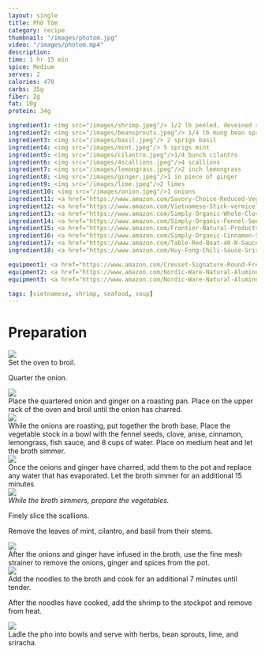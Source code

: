 ```yaml
---
layout: single
title: Phở Tôm
category: recipe
thumbnail: "/images/photom.jpg"
video: "/images/photom.mp4"
description: 
time: 1 hr 15 min
spice: Medium
serves: 2
calories: 470
carbs: 35g
fiber: 2g
fat: 10g
protein: 34g

ingredient1: <img src="/images/shrimp.jpeg"/> 1/2 lb peeled, deveined shrimp
ingredient2: <img src="/images/beansprouts.jpeg"/> 1/4 lb mung bean sprouts
ingredient3: <img src="/images/basil.jpeg"/> 2 sprigs basil
ingredient4: <img src="/images/mint.jpeg"/> 5 sprigs mint
ingredient5: <img src="/images/cilantro.jpeg"/>1/4 bunch cilantro
ingredient6: <img src="/images/4scallions.jpeg"/>4 scallions
ingredient7: <img src="/images/lemongrass.jpeg"/>2 inch lemongrass
ingredient8: <img src="/images/ginger.jpeg"/>1 in piece of ginger
ingredient9: <img src="/images/lime.jpeg"/>2 limes
ingredient10: <img src="/images/onion.jpeg"/>1 onions
ingredient11: <a href="https://www.amazon.com/Savory-Choice-Reduced-Vegetable-Concentrate/dp/B00DUO9WA2/ref=as_li_ss_tl?_encoding=UTF8&psc=1&refRID=YKR0ZV2HKH0GGW501B8Z&linkCode=ll1&tag=cilalime09-20&linkId=3d186b1c22987258cfacb4fa021abaf8"><img src="/images/vegetablestock.jpeg"/>1 pint vegetable stock </a>
ingredient12: <a href="https://www.amazon.com/Vietnamese-Stick-vermicelli-Three-Ladies/dp/B00ADHM9WW/ref=as_li_ss_tl?s=grocery&ie=UTF8&qid=1483981020&sr=1-1&keywords=rice+stick+noodles&linkCode=ll1&tag=cilalime09-20&linkId=c81e9c311d4830e9ab2fa64dd74be4a0"><img src="/images/ricesticknoodles.jpeg"/>4 oz rice stick noodles </a>
ingredient13: <a href="https://www.amazon.com/Simply-Organic-Whole-Cloves-Ounce/dp/B00AJRKKI6/ref=as_li_ss_tl?s=grocery&ie=UTF8&qid=1483981042&sr=1-10&keywords=cloves&th=1&linkCode=ll1&tag=cilalime09-20&linkId=99bd4100bf61fe423996e3dc75016e69"><img src="/images/5clove.jpeg"/>5 cloves</a>
ingredient14: <a href="https://www.amazon.com/Simply-Organic-Fennel-Seed-Ounce/dp/B00AJRKHZC/ref=as_li_ss_tl?s=grocery&ie=UTF8&qid=1483981082&sr=1-4&keywords=fennel+seeds&th=1&linkCode=ll1&tag=cilalime09-20&linkId=9598f44f084f7fab0e99e9c6849d5058"><img src="/images/fennelseed.jpeg"/>1 tsp fennel seeds</a>
ingredient15: <a href="https://www.amazon.com/Frontier-Natural-Products-Select-0-64-Ounce/dp/B000WR8LWA/ref=as_li_ss_tl?s=grocery&ie=UTF8&qid=1483981195&sr=1-5&keywords=star+anise&th=1&linkCode=ll1&tag=cilalime09-20&linkId=6dcfb0ae5ba28dc1384b8fb6957a8012"><img src="/images/anise.jpeg"/>1 star anise</a>
ingredient16: <a href="https://www.amazon.com/Simply-Organic-Cinnamon-Sticks-Ounce/dp/B0083CPKYI/ref=as_li_ss_tl?s=grocery&ie=UTF8&qid=1483981124&sr=1-12&keywords=cinnamon+sticks&th=1&linkCode=ll1&tag=cilalime09-20&linkId=0facce2ef73a310afd950616abcde038"><img src="/images/cinnamonstick.jpeg"/>1 cinnamon stick</a>
ingredient17: <a href="https://www.amazon.com/Table-Red-Boat-40-N-Sauce/dp/B00FQMW4PQ/ref=as_li_ss_tl?ie=UTF8&qid=1481945273&sr=8-1&keywords=red+boat+fish+sauce&th=1&linkCode=ll1&tag=cilalime09-20&linkId=57a3fd9ef2e80b76d147e4c0fe9e99cd"><img src="/images/fishsauce.jpeg"/>3 tbsp fish sauce</a>
ingredient18: <a href="https://www.amazon.com/Huy-Fong-Chili-Sauce-Sriracha/dp/B0014CSG5Y/ref=as_li_ss_tl?ie=UTF8&qid=1483981229&sr=1-2&keywords=sriracha&linkCode=ll1&tag=cilalime09-20&linkId=bfd082af0ead8c18a84164571be4a6e2"><img src="/images/sriracha.jpeg"/> sriracha for serving </a>

equipment1: <a href="https://www.amazon.com/Creuset-Signature-Round-French-Truffle/dp/B0076NOFSC/ref=as_li_ss_tl?s=kitchen&rps=1&ie=UTF8&qid=1481598867&sr=1-38&keywords=le+creuset&refinements=p_85:2470955011&th=1&linkCode=ll1&tag=cilalime09-20&linkId=9987204213f6c7ac4d1e12889972e623"><img src="/images/stockpot.jpeg"/>stockpot</a>
equipment2: <a href="https://www.amazon.com/Nordic-Ware-Natural-Aluminum-Commercial/dp/B000G0KJG4/ref=as_li_ss_tl?s=kitchen&ie=UTF8&qid=1483981260&sr=1-5&keywords=baking+sheet&linkCode=ll1&tag=cilalime09-20&linkId=ccf04db21a82bb55b1ca904458b9ca3a"><img src="/images/bakingsheet.jpeg"/>baking sheet</a>
equipment3: <a href="https://www.amazon.com/Nordic-Ware-Natural-Aluminum-Commercial/dp/B000G0KJG4/ref=as_li_ss_tl?s=kitchen&ie=UTF8&qid=1483981260&sr=1-5&keywords=baking+sheet&linkCode=ll1&tag=cilalime09-20&linkId=ccf04db21a82bb55b1ca904458b9ca3a"><img src="/images/finemeshstrainer.jpeg"/>fine mesh strainer</a>

tags: [vietnamese, shrimp, seafood, soup]
---
```



<div id="preparation">
<h1>Preparation</h1>
</div>

<div id="instruction">
<div id="image"><img src="/images/photom1.jpeg"/> </div>
<div id="step">Set the oven to broil.
<p>Quarter the onion.</p> </div>


<div id="instruction">
<div id="image"><img src="/images/photom2.jpeg"/> </div>
<div id="step">Place the quartered onion and ginger on a roasting pan. Place on the upper rack of the oven and broil until the onion has charred.</div>
</div>

<div id="instruction">
<div id="image"><img src="/images/photom3.jpeg"/> </div>
<div id="step"> While the onions are roasting, put together the broth base. Place the vegetable stock in a bowl with the fennel seeds, clove, anise, cinnamon, lemongrass, fish sauce, and 8 cups of water. Place on medium heat and let the broth simmer. 
</div>

<div id="instruction">
<div id="image"><img src="/images/photom4.jpeg"/> </div>
<div id="step">Once the onions and ginger have charred, add them to the pot and replace any water that has evaporated. Let the broth simmer for an additional 15 minutes</div>
</div>

<div id="instruction">
<div id="image"><img src="/images/photom5.jpeg"/></div>
<div id="step"><i>While the broth simmers, prepare the vegetables.</i>
<p> Finely slice the scallions. </p>
<p> Remove the leaves of mint, cilantro, and basil from their stems. </p>
</div>

<div id="instruction">
<div id="image"><img src="/images/photom6.jpeg"/></div>
<div id="step">After the onions and ginger have infused in the broth, use the fine mesh strainer to remove the onions, ginger and spices from the pot. </div>
</div>

<div id="instruction">
<div id="image"><img src="/images/photom7.jpeg"/> </div>
<div id="step">Add the noodles to the broth and cook for an additional 7 minutes until tender.
<p> After the noodles have cooked, add the shrimp to the stockpot and remove from heat.</p></div>
</div>

<div id="instruction">
<div id="image"><img src="/images/photom8.jpeg"/> </div>
<div id="step">Ladle the pho into bowls and serve with herbs, bean sprouts, lime, and sriracha.</div>
</div>
